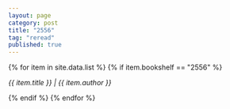 ```yaml
---
layout: page
category: post
title: "2556"
tag: "reread"
published: true
---
```


{% for item in site.data.list %} {% if item.bookshelf == "2556" %}

<div>
	<i
		>
		{{ item.title }} | {{ item.author }}
	</i>
</div>

{% endif %} {% endfor %}
